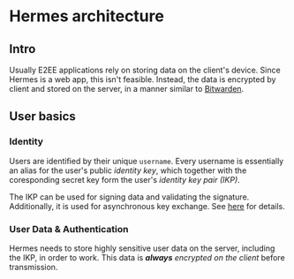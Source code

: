 # Hermes architecture

## Intro

Usually E2EE applications rely on storing 
data on the client's device. Since Hermes
is a web app, this isn't feasible. Instead,
the data is encrypted by client and stored on
the server, in a manner similar to [Bitwarden](https://bitwarden.com/).

## User basics

### Identity

Users are identified by their unique `username`. Every 
username is essentially an alias for the user's public *identity key*,
which together with the coresponding secret key 
form the user's *identity key pair (IKP)*.

The IKP can be used for signing data and validating the signature. 
Additionally, it is used for asynchronous key exchange. 
See [here](cryptography.md#identity-key-pair) for details.

### User Data & Authentication

Hermes needs to store highly sensitive user data on the server,
including the IKP, in order to work. This data is ***always**
encrypted on the client* before transmission.



